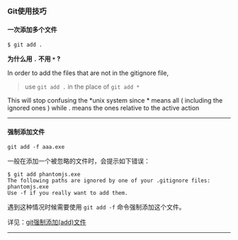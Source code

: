 ### Git使用技巧

#### 一次添加多个文件

```
$ git add .
```

**为什么用 `.` 不用 `*` ?**

In order to add the files that are not in the gitignore file,

> use `git add .` in the place of  `git add *`

This will stop confusing the *unix system since * means all ( including the ignored ones ) while . means the ones relative to the active action

***

#### 强制添加文件

```
git add -f aaa.exe
```

一般在添加一个被忽略的文件时，会提示如下错误：

```
$ git add phantomjs.exe
The following paths are ignored by one of your .gitignore files:
phantomjs.exe
Use -f if you really want to add them.
```

遇到这种情况时候需要使用 `git add -f` 命令强制添加这个文件。

详见：[git强制添加(add)文件](http://m.blog.csdn.net/article/details?id=50906447)

***

